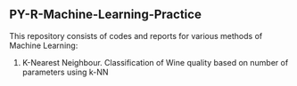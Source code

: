 ## PY-R-Machine-Learning-Practice

This repository consists of codes and reports for various methods of Machine Learning:

1) K-Nearest Neighbour. Classification of Wine quality based on number of parameters using k-NN

